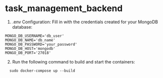 # task_management_backend

1. .env Configuration: Fill in with the credentials created for your MongoDB database:

```
MONGO_DB_USERNAME='db_user'
MONGO_DB_NAME='db_name'
MONGO_DB_PASSWORD='your_password'
MONGO_DB_HOST='mongodb'
MONGO_DB_PORT='27018'
```


2. Run the following command to build and start the containers:

```
  sudo docker-compose up --build
```